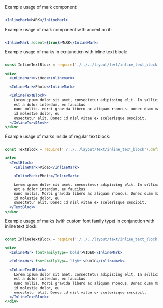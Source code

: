 Example usage of mark component:

```jsx

<InlineMark>MARK</InlineMark>

```

Example usage of mark component with accent on it:

```jsx

<InlineMark accent={true}>MARK</InlineMark>

```

Example usage of marks in conjunction with inline text block:

```jsx

const InlineTextBlock = require('./../../layout/text/inline_text_block').default;

<div>
  <InlineMark>Video</InlineMark>

  <InlineMark>Photo</InlineMark>

  <InlineTextBlock>
    Lorem ipsum dolor sit amet, consectetur adipiscing elit. In sollicitudin vitae nisl eget bibendum. Nunc tristique
    est a dolor interdum, eu faucibus
    nunc mollis. Morbi gravida libero ac aliquam rhoncus. Donec diam magna, interdum a urna a, rutrum auctor dui. Mauris
    id molestie dolor, eu
    onsectetur elit. Donec id nisl vitae ex scelerisque suscipit.
  </InlineTextBlock>
</div>

```

Example usage of marks inside of regular text block:

```jsx

const TextBlock = require('./../../layout/text/inline_text_block').default;

<div>
  <TextBlock>
    <InlineMark>Video</InlineMark>

    <InlineMark>Photo</InlineMark>

    Lorem ipsum dolor sit amet, consectetur adipiscing elit. In sollicitudin vitae nisl eget bibendum. Nunc tristique
    est a dolor interdum, eu faucibus
    nunc mollis. Morbi gravida libero ac aliquam rhoncus. Donec diam magna, interdum a urna a, rutrum auctor dui. Mauris
    id molestie dolor, eu
    onsectetur elit. Donec id nisl vitae ex scelerisque suscipit.
  </TextBlock>
</div>

```

Example usage of marks (with custom font family type) in conjunction with inline text block:

```jsx

const InlineTextBlock = require('./../../layout/text/inline_text_block').default;

<div>
  <InlineMark fontFamilyType='bold'>VIDEO</InlineMark>

  <InlineMark fontFamilyType='light'>PHOTO</InlineMark>

  <InlineTextBlock>
    Lorem ipsum dolor sit amet, consectetur adipiscing elit. In sollicitudin vitae nisl eget bibendum. Nunc tristique
    est a dolor interdum, eu faucibus
    nunc mollis. Morbi gravida libero ac aliquam rhoncus. Donec diam magna, interdum a urna a, rutrum auctor dui. Mauris
    id molestie dolor, eu
    onsectetur elit. Donec id nisl vitae ex scelerisque suscipit.
  </InlineTextBlock>
</div>

```
